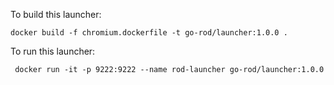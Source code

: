 To build this launcher:

```
docker build -f chromium.dockerfile -t go-rod/launcher:1.0.0 .
```

To run this launcher:
```
 docker run -it -p 9222:9222 --name rod-launcher go-rod/launcher:1.0.0
```
